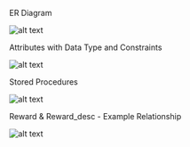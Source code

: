 ER Diagram

![alt text](https://github.com/bquigley1/TFS/blob/database_update/database/DB_ERD_Data_Model.png)

Attributes with Data Type and Constraints

![alt text](https://github.com/bquigley1/TFS/blob/add-stored-procedures/database/tabular_stored_procedures.PNG)

Stored Procedures

![alt text](https://github.com/bquigley1/TFS/blob/database_update/database/tabular_stored_procedures.PNG)

Reward & Reward_desc - Example Relationship

![alt text](https://github.com/bquigley1/TFS/blob/database_update/database/DBModelExample.Reward.Reward_desc.png)


